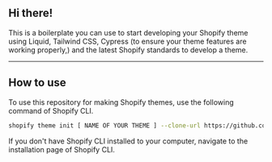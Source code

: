 ## Hi there!

This is a boilerplate you can use to start developing your Shopify theme using Liquid, Tailwind CSS, Cypress (to ensure your theme features are working properly,) and the latest Shopify standards to develop a theme.

---

## How to use
To use this repository for making Shopify themes, use the following command of Shopify CLI.

```bash
shopify theme init [ NAME OF YOUR THEME ] --clone-url https://github.com/gonzalo-novak/shopify-theme-boilerplate.git
```
If you don't have Shopify CLI installed to your computer, navigate to the installation page of Shopify CLI.